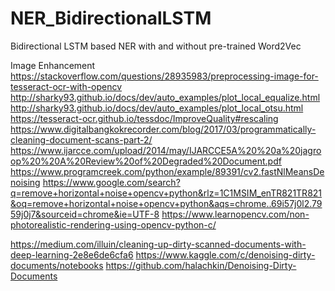 # NER_BidirectionalLSTM
Bidirectional LSTM based NER with and without pre-trained Word2Vec 

Image Enhancement
https://stackoverflow.com/questions/28935983/preprocessing-image-for-tesseract-ocr-with-opencv
http://sharky93.github.io/docs/dev/auto_examples/plot_local_equalize.html
http://sharky93.github.io/docs/dev/auto_examples/plot_local_otsu.html
https://tesseract-ocr.github.io/tessdoc/ImproveQuality#rescaling
https://www.digitalbangkokrecorder.com/blog/2017/03/programmatically-cleaning-document-scans-part-2/
https://www.ijarcce.com/upload/2014/may/IJARCCE5A%20%20a%20jagroop%20%20A%20Review%20of%20Degraded%20Document.pdf
https://www.programcreek.com/python/example/89391/cv2.fastNlMeansDenoising
https://www.google.com/search?q=remove+horizontal+noise+opencv+python&rlz=1C1MSIM_enTR821TR821&oq=remove+horizontal+noise+opencv+python&aqs=chrome..69i57j0l2.7959j0j7&sourceid=chrome&ie=UTF-8
https://www.learnopencv.com/non-photorealistic-rendering-using-opencv-python-c/

https://medium.com/illuin/cleaning-up-dirty-scanned-documents-with-deep-learning-2e8e6de6cfa6
https://www.kaggle.com/c/denoising-dirty-documents/notebooks
https://github.com/halachkin/Denoising-Dirty-Documents
